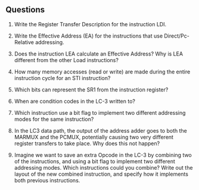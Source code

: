 Questions
---

1. Write the Register Transfer Description for the instruction LDI.

1. Write the Effective Address (EA) for the instructions that use Direct/Pc-Relative addressing.

1. Does the instruction LEA calculate an Effective Address?
Why is LEA different from the other Load instructions?

1. How many memory accesses (read or write) are made during the entire instruction cycle for an STI instruction?

1. Which bits can represent the SR1 from the instruction register?

1. When are condition codes in the LC-3 written to?

1. Which instruction use a bit flag to implement two different addressing modes for the same instruction?

1. In the LC3 data path, the output of the address adder goes to both the MARMUX and the PCMUX, potentially causing two very different register transfers to take place.
Why does this not happen?

1. Imagine we want to save an extra Opcode in the LC-3 by combining two of the instructions, and using a bit flag to implement two different addressing modes.
Which instructions could you combine?
Write out the layout of the new combined instruction, and specify how it implements both previous instructions.


